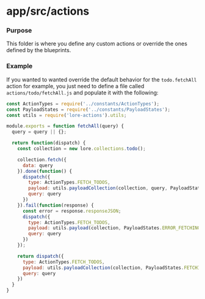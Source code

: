 # app/src/actions

### Purpose

This folder is where you define any custom actions or override the ones defined by the blueprints.

### Example

If you wanted to wanted override the default behavior for the `todo.fetchAll` action for example, you just need to
define a file called `actions/todo/fetchAll.js` and populate it with the following:

```js
const ActionTypes = require('../constants/ActionTypes');
const PayloadStates = require('../constants/PayloadStates');
const utils = require('lore-actions').utils;

module.exports = function fetchAll(query) {
  query = query || {};

  return function(dispatch) {
    const collection = new lore.collections.todo();

    collection.fetch({
      data: query
    }).done(function() {
      dispatch({
        type: ActionTypes.FETCH_TODOS,
        payload: utils.payloadCollection(collection, query, PayloadStates.RESOLVED),
        query: query
      })
    }).fail(function(response) {
      const error = response.responseJSON;
      dispatch({
        type: ActionTypes.FETCH_TODOS,
        payload: utils.payload(collection, PayloadStates.ERROR_FETCHING, error),
        query: query
      })
    });

    return dispatch({
      type: ActionTypes.FETCH_TODOS,
      payload: utils.payloadCollection(collection, PayloadStates.FETCHING),
      query: query
    })
  }
}
```
